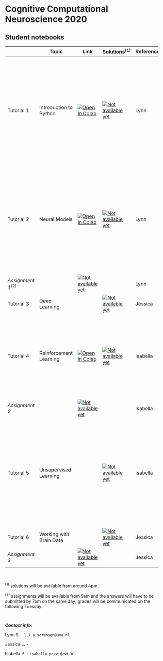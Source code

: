 # Cognitive Computational Neuroscience 2020

## Student notebooks

|   | Topic | Link | Solutions<sup>(1)</sup> | Reference | Time slots | 
| - | --- | ---- | ---- | ---- | ---- |
| Tutorial 1 | Introduction to Python | [![Open In Colab](https://colab.research.google.com/assets/colab-badge.svg)](https://colab.research.google.com/drive/1wit8KPJ6V1PdDaj5EtbAYjhMNwHUZlfk?usp=sharing) | [![Not available yet](https://img.shields.io/badge/available%20on-27%2F10-red)]() | Lynn | <ul><li> 26/10 at 14:00-15:00 </li><li> 26/10 at 17:00-17:30 </li><li> 27/10 at 09:00-9:30 </li><li> 27/10 at 14:00-14:30 </li></ul>   |
| Tutorial 2 | Neural Models |[![Open In Colab](https://colab.research.google.com/assets/colab-badge.svg)](https://colab.research.google.com/drive/1Dnk3V1DWxoyohKYNem81uI-6i7j9lxQj?usp=sharing) | [![Not available yet](https://img.shields.io/badge/available%20on-29%2F10-red)]() | Lynn | <ul><li> 28/10 at 16:00-17:00 </li><li> 29/10 at 09:00-09:30 </li><li> 29/10 at 13:00-13:30 </li><li> 29/10 at 17:00-17:30 </li></ul> |
| *Assignment 1*<sup>(2)</sup>  |  | [![Not available yet](https://img.shields.io/badge/available%20on-30%2F10-red)]() |  | Lynn | 30/10 at 09:00-09:15 |
| Tutorial 3 | Deep Learning | | [![Not available yet](https://img.shields.io/badge/available%20on-03%2F11-red)]() | Jessica | |
| Tutorial 4 | Reinforcement Learning | [![Open In Colab](https://colab.research.google.com/assets/colab-badge.svg)](https://colab.research.google.com/drive/1WKSLTxkPGIq8mHzLb_Suw8bEmHUtVgte?usp=sharing)| [![Not available yet](https://img.shields.io/badge/available%20on-05%2F11-red)]() | Isabella | <ul><li> 04/11 at 14:00-15:00 </li><li> 04/11 at 17:00-17:30 </li><li> 05/11 at 12:00-13:00 </li></ul> |
| *Assignment 2*  | | [![Not available yet](https://img.shields.io/badge/available%20on-06%2F11-red)]() | | Isabella | 06/11 at 09:00-09:15 |
| Tutorial 5 | Unsupervised Learning | | [![Not available yet](https://img.shields.io/badge/available%20on-10%2F11-red)]() | Isabella | <ul><li> 09/11 at 12:00-13:00 </li><li> 09/11 at 17:00-17:30 </li><li> 10/11 at 12:00-12:30 </li><li> 10/11 at 16:00-16:30 </li></ul> |
| Tutorial 6 | Working with Brain Data | | [![Not available yet](https://img.shields.io/badge/available%20on-12%2F11-red)]() | Jessica |
| *Assignment 3* | | [![Not available yet](https://img.shields.io/badge/available%20on-13%2F11-red)]() | | Jessica | 13/11 at 09:00-09:15 |


<p>&nbsp;</p>

<sup>(1)</sup> solutions will be available from around 4pm.

<sup>(2)</sup> assignments will be available from 9am and the answers will have to be submitted by 7pm on the same day; grades will be communicated on the following Tuesday.

<p>&nbsp;</p>

***Contact info:*** 

Lynn S. - `l.k.a.sorensen@uva.nl`

Jessica L. -

Isabella P. - `isabella.pozzi@cwi.nl`

 
